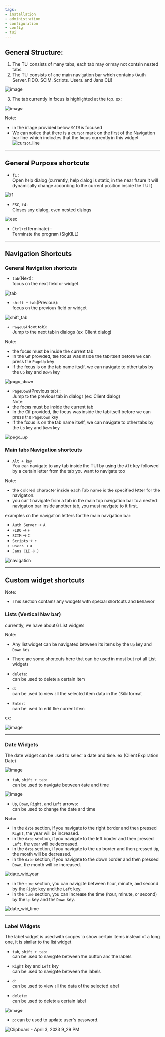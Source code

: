 ```yaml
---
tags:
- installation
- administration
- configuration
- config
- tui
---
```


## General Structure:

1. The TUI consists of many tabs, each tab may or may not contain nested tabs.
2. The TUI consists of one main navigation bar which contains (Auth Server, FIDO, SCIM, Scripts, Users, and Jans CLI)

![image](https://user-images.githubusercontent.com/63171603/216954725-46c556bd-11ae-46f0-bb1c-e9c5f1e89d60.png)

3. The tab currently in focus is highlighted at the top.
ex:

![image](https://user-images.githubusercontent.com/63171603/216954883-749f5493-9313-4326-8429-7898e0cd55f3.png)

Note:

* in the image provided below `SCIM` is focused 
* We can notice that there is a cursor mark on the first of the Navigation bar line, which indicates that the focus currently in this widget
![cursor_line](https://user-images.githubusercontent.com/63171603/216955914-01f28440-81f3-437d-a018-c0f117dcd24e.gif)

---------------------------------------------

## General Purpose shortcuts 

*  `f1` :  
Open help dialog (currently, help dialog is static, in the near future it will dynamically change according to the current position inside the TUI )

![f1](https://user-images.githubusercontent.com/63171603/210387872-099413f4-5e33-43e9-86c7-440e55c9f85c.png)

*  `ESC`, `f4` :  
Closes any dialog, even nested dialogs

![esc](https://user-images.githubusercontent.com/63171603/210389011-97da92b1-57b8-4628-9810-3a571255ea20.gif)

* `Ctrl+c`(Terminate) :  
Terminate the program (SigKILL)

------------------------------------

## Navigation Shortcuts  
### General Navigation shortcuts  

* `tab`(Next):  
focus on the next field or widget.  

![tab](https://user-images.githubusercontent.com/63171603/216956961-f88010e9-6f81-4401-b920-e7522c774115.gif)

* `shift + tab`(Previous):  
focus on the previous field or widget  

![shift_tab](https://user-images.githubusercontent.com/63171603/216957299-595b5ca1-9d9a-4d8b-8b19-ae939390f9ea.gif)


* `PageUp`(Next tab):  
Jump to the next tab in dialogs (ex: Client dialog)

Note:  
* the focus must be inside the current tab  
* In the Gif provided, the focus was inside the tab itself before we can press the `PageUp` key  
* If the focus is on the tab name itself, we can navigate to other tabs by the `Up` key and `Down` key  

![page_down](https://user-images.githubusercontent.com/63171603/216957110-8a0629fa-dab8-4254-9900-dcc4fed5225f.gif)

* `PageDown`(Previous tab) :  
Jump to the previous tab in dialogs (ex: Client dialog)  
Note:  
* the focus must be inside the current tab  
* In the Gif provided, the focus was inside the tab itself before we can press the `PageDown` key  
* If the focus is on the tab name itself, we can navigate to other tabs by the `Up` key and `Down` key  

![page_up](https://user-images.githubusercontent.com/63171603/216956999-5c813da5-f3a8-4755-9324-a4694b06ab68.gif)

### Main tabs Navigation shortcuts  

* `Alt + key`  
You can navigate to any tab inside the TUI by using the `Alt` key followed by a certain letter from the tab you want to navigate too  

Note:  
* the colored character inside each Tab name is the specified letter for the navigation.  
* you can't navigate from a tab in the main top navigation bar to a nested navigation bar inside another tab, you must navigate to it first.  

examples on the navigation letters for the main navigation bar:

* `Auth Server` -> `A`  
* `FIDO` -> `F`  
* `SCIM` -> `C`  
* `Scripts` -> `r`  
* `Users` -> `U`  
* `Jans CLI` -> `J`  

![navigation](https://user-images.githubusercontent.com/63171603/210389648-d4f7692d-d2c1-48bd-a05d-61dd887c0063.gif)

-----------------------------------------

## Custom widget shortcuts 

Note:  
* This section contains any widgets with special shortcuts and behavior  

### Lists (Vertical Nav bar)  
currently, we have about 6 List widgets

Note:  
* Any list widget can be navigated between its items by the `Up` key and `Down` key  
* There are some shortcuts here that can be used in most but not all List widgets  

* `delete`:  
can be used to delete a certain item

* `d`:  
can be used to view all the selected item data in the `JSON` format

* `Enter`:  
can be used to edit the current item

ex:

![image](https://user-images.githubusercontent.com/63171603/216964422-1dcd692d-b9d0-4386-b12c-8a66b2dc3b4a.png)

--------------------------------------------------
### Date Widgets
The date widget can be used to select a date and time. ex (Client Expiration Date)

![image](https://user-images.githubusercontent.com/63171603/216964886-12eefe6a-5617-4ce5-9db9-646c844ce18b.png)

* `tab`, `shift + tab`:  
can be used to navigate between date and time

![image](https://user-images.githubusercontent.com/63171603/216969015-26263039-abef-404a-bcf7-4f4a080ded1f.png)

* `Up`, `Down`, `Right`, and `Left` arrows:  
can be used to change the date and time

Note:
* in the `date` section, if you navigate to the right border and then pressed `Right`, the year will be increased.  
* in the `date` section, if you navigate to the left border and then pressed `Left`, the year will be decreased.  
* in the `date` section, if you navigate to the up border and then pressed `Up`, the month will be decreased.  
* in the `date` section, if you navigate to the down border and then pressed `Down`, the month will be increased.  

![date_wid_year](https://user-images.githubusercontent.com/63171603/216966941-90cfed2e-5e56-4f92-b10c-7bebbb3c3229.gif)

* in the `time` section, you can navigate between hour, minute, and second by the `Right` key and the `Left` key.  
* in the `time` section, you can increase the time (hour, minute, or second) by the `Up` key and the `Down` key.

![date_wid_time](https://user-images.githubusercontent.com/63171603/216968005-74f5a56c-fa9d-495d-95ad-ca71576198ab.gif)

--------------------------------------------------
### Label Widgets

The label widget is used with scopes to show certain items instead of a long one, it is similar to the list widget

* `tab`, `shift + tab`:  
can be used to navigate between the button and the labels

* `Right` key and `Left` key  
can be used to navigate between the labels

* `d`:  
can be used to view all the data of the selected label

* `delete`:  
can be used to delete a certain label

![image](https://user-images.githubusercontent.com/63171603/216968417-4cb15f2a-f01c-48bb-a27d-e4e73edb8082.png)

* `p`: 
can be used to update user's password. 

![Clipboard - April 3, 2023 9_29 PM](https://user-images.githubusercontent.com/7156097/229603328-45232024-26e0-473b-b74a-4b08b5bcaae7.png)


